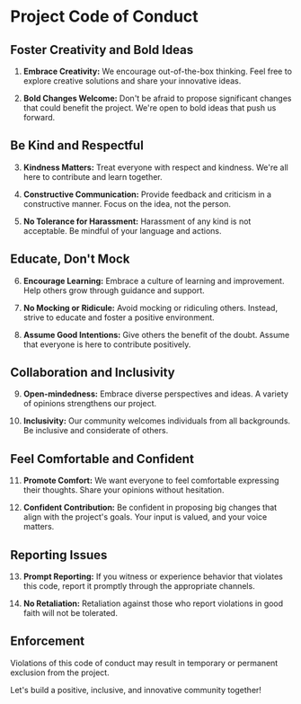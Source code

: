 # Project Code of Conduct

## Foster Creativity and Bold Ideas

1. **Embrace Creativity:** We encourage out-of-the-box thinking. Feel free to explore creative solutions and share your innovative ideas.

2. **Bold Changes Welcome:** Don't be afraid to propose significant changes that could benefit the project. We're open to bold ideas that push us forward.

## Be Kind and Respectful

3. **Kindness Matters:** Treat everyone with respect and kindness. We're all here to contribute and learn together.

4. **Constructive Communication:** Provide feedback and criticism in a constructive manner. Focus on the idea, not the person.

5. **No Tolerance for Harassment:** Harassment of any kind is not acceptable. Be mindful of your language and actions.

## Educate, Don't Mock

6. **Encourage Learning:** Embrace a culture of learning and improvement. Help others grow through guidance and support.

7. **No Mocking or Ridicule:** Avoid mocking or ridiculing others. Instead, strive to educate and foster a positive environment.

8. **Assume Good Intentions:** Give others the benefit of the doubt. Assume that everyone is here to contribute positively.

## Collaboration and Inclusivity

9. **Open-mindedness:** Embrace diverse perspectives and ideas. A variety of opinions strengthens our project.

10. **Inclusivity:** Our community welcomes individuals from all backgrounds. Be inclusive and considerate of others.

## Feel Comfortable and Confident

11. **Promote Comfort:** We want everyone to feel comfortable expressing their thoughts. Share your opinions without hesitation.

12. **Confident Contribution:** Be confident in proposing big changes that align with the project's goals. Your input is valued, and your voice matters.

## Reporting Issues

13. **Prompt Reporting:** If you witness or experience behavior that violates this code, report it promptly through the appropriate channels.

14. **No Retaliation:** Retaliation against those who report violations in good faith will not be tolerated.

## Enforcement

Violations of this code of conduct may result in temporary or permanent exclusion from the project.

Let's build a positive, inclusive, and innovative community together!
